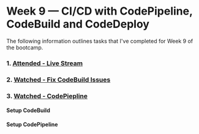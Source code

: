 # Week 9 — CI/CD with CodePipeline, CodeBuild and CodeDeploy

The following information outlines tasks that I've completed for Week 9 of the bootcamp. 

### 1. [Attended - Live Stream](https://www.youtube.com/watch?v=py2E1f0IZg0)  
### 2. [Watched - Fix CodeBuild Issues](https://www.youtube.com/watch?v=jyUpZP2knBI)  
### 3. [Watched - CodePiepline](https://www.youtube.com/watch?v=EAudiRT9Alw)

#### Setup CodeBuild

#### Setup CodePipeline

